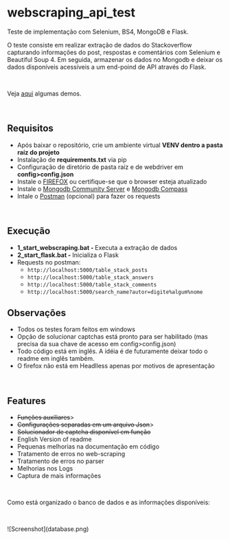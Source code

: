 <h1><strong>webscraping_api_test</strong></h1>
<p>Teste de implementa&ccedil;&atilde;o com Selenium, BS4, MongoDB e Flask.&nbsp;</p>
<p>O teste consiste em realizar extra&ccedil;&atilde;o de dados do Stackoverflow capturando informa&ccedil;&otilde;es do post, respostas e coment&aacute;rios com Selenium e Beautiful Soup 4. Em seguida, armazenar os dados no Mongodb e deixar os dados dispon&iacute;veis acess&iacute;veis a um end-poind de API atrav&eacute;s do Flask.&nbsp;</p>
<p>&nbsp;</p>
<p>Veja <a title="Demonstra&ccedil;&atilde;o" href="https://drive.google.com/drive/folders/1Z-l4vQEHAVA5WAgNf1pAjJSLxTiJOyhK?usp=sharing" target="_blank" rel="noopener">aqui</a> algumas demos.&nbsp;</p>
<p>&nbsp;</p>
<h2>Requisitos</h2>
<ul>
<li>Ap&oacute;s baixar o reposit&oacute;rio, crie um ambiente virtual <strong>VENV dentro a pasta ra&iacute;z do projeto</strong></li>
<li>Instala&ccedil;&atilde;o de <strong>requirements.txt</strong> via pip</li>
<li>Configura&ccedil;&atilde;o de diret&oacute;rio de pasta ra&iacute;z e de webdriver em <strong>config&gt;config.json</strong></li>
<li>Instale o <a href="https://www.mozilla.org/pt-BR/firefox/new/" target="_blank" rel="noopener">FIREFOX</a> ou certifique-se que o browser esteja atualizado</li>
<li>Instale o <a href="https://www.mongodb.com/try/download/community" target="_blank" rel="noopener">Mongodb Community Server</a> e <a href="https://www.mongodb.com/try/download/compass" target="_blank" rel="noopener">Mongodb Compass</a></li>
<li>Intale o <a href="https://www.postman.com/downloads/" target="_blank" rel="noopener">Postman</a> (opcional) para fazer os requests</li>
</ul>
<p>&nbsp;</p>
<h2>Execu&ccedil;&atilde;o</h2>
<ul>
<li><strong>1_start_webscraping.bat -&nbsp;</strong>Executa a extra&ccedil;&atilde;o de dados</li>
<li><strong>2_start_flask.bat -&nbsp;</strong>Inicializa o Flask</li>
<li>Requests no postman:
<ul>
<li><code>http://localhost:5000/table_stack_posts</code></li>
<li><code>http://localhost:5000/table_stack_answers</code></li>
<li><code>http://localhost:5000/table_stack_comments</code></li>
<li><code>http://localhost:5000/search_name?autor=digite%algum%nome</code></li>
</ul>
</li>
</ul>
<h2>Observa&ccedil;&otilde;es</h2>
<ul>
<li>Todos os testes foram feitos em windows</li>
<li>Op&ccedil;&atilde;o de solucionar captchas est&aacute; pronto para ser habilitado (mas precisa da sua chave de acesso em config&gt;config.json)</li>
<li>Todo c&oacute;digo est&aacute; em ingl&ecirc;s. A id&eacute;ia &eacute; de futuramente deixar todo o readme em ingl&ecirc;s tamb&eacute;m.</li>
<li>O firefox n&atilde;o est&aacute; em Headlless apenas por motivos de apresenta&ccedil;&atilde;o</li>
</ul>
<p>&nbsp;</p>
<h2>Features</h2>
<ul>
  <li><s>Fun&ccedil;&otilde;es auxiliares</s>></li>
  <li><s>Configura&ccedil;&otilde;es separadas em um arquivo Json</s>></li>
<li><s>Solucionador de captcha dispon&iacute;vel em fun&ccedil;&atilde;o</s></li>
<li>English Version of readme</li>
<li>Pequenas melhorias na documenta&ccedil;&atilde;o em c&oacute;digo</li>
<li>Tratamento de erros no web-scraping</li>
<li>Tratamento de erros no parser</li>
<li>Melhorias nos Logs</li>
<li>Captura de mais informa&ccedil;&otilde;es</li>
</ul>
<p>&nbsp;</p>
<p>Como est&aacute; organizado o banco de dados e as informa&ccedil;&otilde;es dispon&iacute;veis:&nbsp;</p>
<p>&nbsp;</p>
![Screenshot](database.png)
